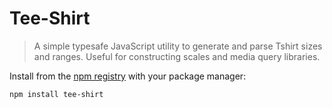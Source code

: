 # Tee-Shirt

> A simple typesafe JavaScript utility to generate and parse Tshirt sizes and ranges. Useful for constructing scales and media query libraries.

Install from the [npm registry](https://www.npmjs.com/) with your package manager:
```bash
npm install tee-shirt
```
